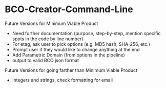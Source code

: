 # BCO-Creator-Command-Line
Future Versions for Minimum Viable Product 
- Need further documentation (purpose, step-by-step, mention specific spots in the code by line number) 
- For etag, ask user to pick options (e.g. MD5 hash, SHA-256, etc.)
- Prompt user if they would like to change anything at the end
- Add Parametric Domain (from options in the pipeline)
- output to valid BCO json format

Future Versions for going farther than Minimum Viable Product
- integers and strings, check formatting for email
